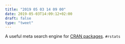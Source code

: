 ```yaml
---
title: "2019 05 03 14 09 00"
date: 2019-05-03T14:09:12+02:00
draft: false
type: "tweet"
---
```

A useful meta search engine for [CRAN packages](https://r-pkg.org). `#rstats`
